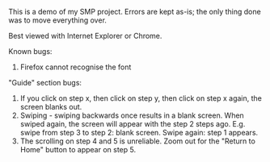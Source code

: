 This is a demo of my SMP project. Errors are kept as-is; the only thing done was to move everything over.

Best viewed with Internet Explorer or Chrome.

Known bugs:
1. Firefox cannot recognise the font

"Guide" section bugs:
1. If you click on step x, then click on step y, then click on step x again, the screen blanks out.
2. Swiping - swiping backwards once results in a blank screen. When swiped again, the screen will appear with the step 2 steps ago. E.g. swipe from step 3 to step 2: blank screen. Swipe again: step 1 appears.
3. The scrolling on step 4 and 5 is unreliable. Zoom out for the "Return to Home" button to appear on step 5.
